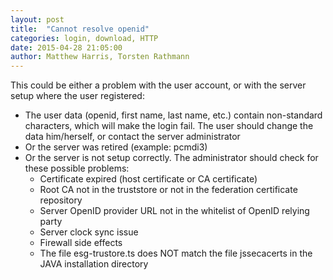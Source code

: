 ```yaml
---
layout: post
title:  "Cannot resolve openid"
categories: login, download, HTTP
date: 2015-04-28 21:05:00
author: Matthew Harris, Torsten Rathmann
---
```


This could be either a problem with the user account, or with the server setup where the user registered:

* The user data (openid, first name, last name, etc.) contain non-standard characters, which will make the login fail. The user should change the data him/herself, or contact the server administrator
* Or the server was retired (example: pcmdi3)
* Or the server is not setup correctly. The administrator should check for these possible problems:
  * Certificate expired (host certificate or CA certificate)
  * Root CA not in the truststore or not in the federation certificate repository
  * Server OpenID provider URL not in the whitelist of OpenID relying party
  * Server clock sync issue
  * Firewall side effects
  * The file esg-trustore.ts does NOT match the file jssecacerts in the JAVA installation directory

